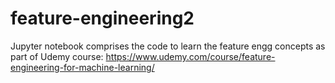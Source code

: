 # feature-engineering2

Jupyter notebook comprises the code to learn the feature engg concepts as part of Udemy course:
https://www.udemy.com/course/feature-engineering-for-machine-learning/
